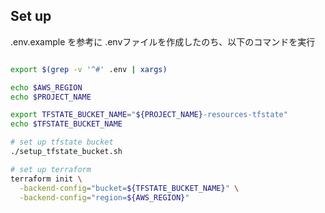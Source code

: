 ## Set up

.env.example を参考に .envファイルを作成したのち、以下のコマンドを実行

```bash

export $(grep -v '^#' .env | xargs)

echo $AWS_REGION 
echo $PROJECT_NAME

export TFSTATE_BUCKET_NAME="${PROJECT_NAME}-resources-tfstate"
echo $TFSTATE_BUCKET_NAME

# set up tfstate bucket
./setup_tfstate_bucket.sh

# set up terraform 
terraform init \
  -backend-config="bucket=${TFSTATE_BUCKET_NAME}" \
  -backend-config="region=${AWS_REGION}"

```